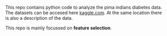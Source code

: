 This repo contains python code to analyze the pima indians diabetes data.
The datasets can be accesed here [kaggle.com](https://www.kaggle.com/kumargh/pimaindiansdiabetescsv).
At the same location there is also a description of the data.


This repo is mainly focussed on **feature selection**.

